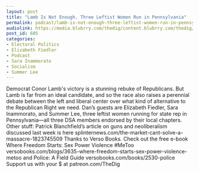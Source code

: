 ```yaml
---
layout: post
title: "Lamb Is Not Enough. Three Leftist Women Run in Pennsylvania"
permalink: podcast/lamb-is-not-enough-three-leftist-women-run-in-pennsylvania
audiolink: https://media.blubrry.com/thedig/content.blubrry.com/thedig/The_Dig_-_EP_95_-_PALeftWomen.mp3
post_id: 605
categories: 
- Electoral Politics
- Elizabeth Fiedler
- Podcast
- Sara Inammorato
- Socialism
- Summer Lee
---
```


Democrat Conor Lamb's victory is a stunning rebuke of Republicans. But Lamb is far from an ideal candidate, and so the race also raises a perennial debate between the left and liberal center over what kind of alternative to the Republican Right we need. Dan’s guests are Elizabeth Fiedler, Sara Inammorato, and Summer Lee, three leftist women running for state rep in Pennsylvania—all three DSA members endorsed by their local chapters. Other stuff: Patrick Blanchfield’s article on guns and neoliberalism discussed last week is here splinternews.com/the-market-cant-solve-a-massacre-1823745509 Thanks to Verso Books. Check out the free e-book Where Freedom Starts: Sex Power Violence #MeToo versobooks.com/blogs/3635-where-freedom-starts-sex-power-violence-metoo and Police: A Field Guide versobooks.com/books/2530-police Support us with your $ at patreon.com/TheDig

 